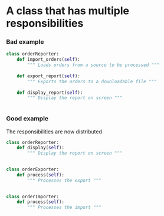 # A class that has multiple responsibilities

### Bad example
```python
class orderReporter:
    def import_orders(self):
        """ Loads orders from a source to be processed """
    
    def export_report(self):
        """ Exports the orders to a downloadable file """
    
    def display_report(self):
        """ Display the report on screen """
    
```

### Good example
The responsibilities are now distributed 
```python
class orderReporter:
    def display(self):
        """ Display the report on screen """
    
```

```python
class orderExporter:
    def process(self):
        """ Processes the export """
    
```

```python
class orderImporter:
    def process(self):
        """ Processes the import """
    
```
